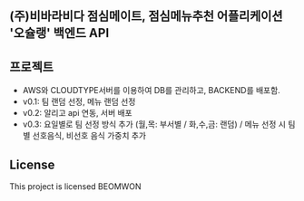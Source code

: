 ## (주)비바라비다 점심메이트, 점심메뉴추천 어플리케이션 '오슐랭' 백엔드 API

## 프로젝트
- AWS와 CLOUDTYPE서버를 이용하여 DB를 관리하고, BACKEND를 배포함.
- v0.1: 팀 랜덤 선정, 메뉴 랜덤 선정
- v0.2: 알리고 api 연동, 서버 배포
- v0.3: 요일별로 팀 선정 방식 추가 (월,목: 부서별 / 화,수,금: 랜덤) / 메뉴 선정 시 팀 별 선호음식, 비선호 음식 가중치 추가

 
## License
This project is licensed BEOMWON
